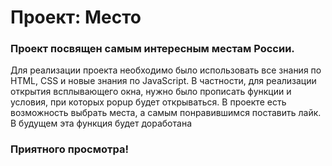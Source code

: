 # Проект: Место

### Проект посвящен самым интересным местам России.

Для реализации проекта необходимо было использовать все знания по HTML, CSS и новые знания по JavaScript. В частности, для реализации открытия всплывающего окна, нужно было прописать функции и условия, при которых popup будет открываться. В проекте есть возможность выбрать места, а самым понравившимся поставить лайк. В будущем эта функция будет доработана

### Приятного просмотра!